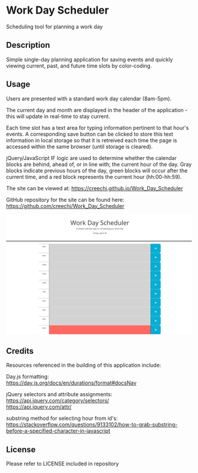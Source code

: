 # Work Day Scheduler

Scheduling tool for planning a work day

## Description

Simple single-day planning application for saving events and quickly viewing current, past, and future time slots by color-coding.

## Usage

Users are presented with a standard work day calendar (8am-5pm).

The current day and month are displayed in the header of the application - this will update in real-time to stay current.

Each time slot has a text area for typing information pertinent to that hour's events. A corresponding save button can be clicked to store this text information in local storage so that it is retreived each time the page is accessed within the same browser (until storage is cleared).

jQuery/JavaScript IF logic are used to determine whether the calendar blocks are behind, ahead of, or in line with; the current hour of the day. Gray blocks indicate previous hours of the day, green blocks will occur after the current time, and a red block represents the current hour (hh:00-hh:59).


The site can be viewed at: https://creechj.github.io/Work_Day_Scheduler

GitHub repository for the site can be found here: https://github.com/creechj/Work_Day_Scheduler

![Screenshot of Quiz Start View](assets/work_day_scheduler.png)

## Credits

Resources referenced in the building of this application include:

Day.js formatting:  
https://day.js.org/docs/en/durations/format#docsNav

jQuery selectors and attribute assignments:  
https://api.jquery.com/category/selectors/  
https://api.jquery.com/attr/  

substring method for selecting hour from id's:  
https://stackoverflow.com/questions/9133102/how-to-grab-substring-before-a-specified-character-in-javascript

## License

Please refer to LICENSE included in repository